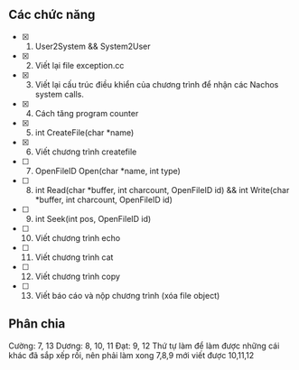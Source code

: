 ## Các chức năng
- [x] 1) User2System && System2User
- [x] 2) Viết lại file exception.cc
- [x] 3) Viết lại cấu trúc điều khiển của chương trình để nhận các Nachos system calls.
- [x] 4) Cách tăng program counter
- [x] 5) int CreateFile(char *name)
- [x] 6) Viết chương trình createfile
- [ ] 7) OpenFileID Open(char *name, int type) 
- [ ] 8) int Read(char *buffer, int charcount, OpenFileID id) && int Write(char *buffer, int charcount, OpenFileID id)
- [ ] 9) int Seek(int pos, OpenFileID id)
- [ ] 10) Viết chương trình echo
- [ ] 11) Viết chương trình cat
- [ ] 12) Viết chương trình copy
- [ ] 13) Viết báo cáo và nộp chương trình (xóa file object)

## Phân chia
Cường: 7, 13
Dương: 8, 10, 11
Đạt: 9, 12
Thứ tự làm để làm được những cái khác đã sắp xếp rồi, nên phải làm xong 7,8,9 mới viết được 10,11,12
